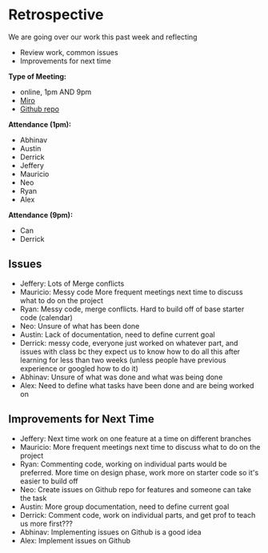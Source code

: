 # Retrospective
We are going over our work this past week and reflecting
- Review work, common issues
- Improvements for next time
  
**Type of Meeting:**
- online, 1pm AND 9pm
- [Miro](https://miro.com/welcomeonboard/UXVoV2NPNGpjOTVFMk9BYUFzMVFib0ExWmlSMGpjWHVYejhDZ2xPOHlIanBOOHVFSXVENzdBODVBMDR0RVFpbnwzNDU4NzY0NTg2MjQwNTg0NjY5fDI=?share_link_id=622624506161)
- [Github repo](https://github.com/cse110-sp24-group34/warmup-exercise)

**Attendance (1pm):**
- Abhinav
- Austin
- Derrick
- Jeffery
- Mauricio
- Neo
- Ryan
- Alex

**Attendance (9pm):**
- Can
- Derrick

## Issues
- Jeffery: Lots of Merge conflicts
- Mauricio: Messy code More frequent meetings next time to discuss what to do on the project
- Ryan: Messy code, merge conflicts. Hard to build off of base starter code (calendar)
- Neo: Unsure of what has been done
- Austin: Lack of documentation, need to define current goal
- Derrick: messy code, everyone just worked on whatever part, and issues with class bc they expect us to know how to do all this after learning for less than two weeks (unless people have previous experience or googled how to do it)
- Abhinav: Unsure of what was done and what was being done
- Alex: Need to define what tasks have been done and are being worked on
## Improvements for Next Time 
- Jeffery: Next time work on one feature at a time on different branches
- Mauricio: More frequent meetings next time to discuss what to do on the project
- Ryan: Commenting code, working on individual parts would be preferred. More time on design phase, work more on starter code so it's easier to build off
- Neo: Create issues on Github repo for features and someone can take the task
- Austin: More group documentation, need to define current goal
- Derrick: Comment code, work on individual parts, and get prof to teach us more first???
- Abhinav: Implementing issues on Github is a good idea
- Alex: Implement issues on Github
